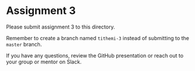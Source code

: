 # Assignment 3

Please submit assignment 3 to this directory.

Remember to create a branch named `tithemi-3` 
instead of submitting to the `master` branch.

If you have any questions, review the GitHub presentation or reach
out to your group or mentor on Slack.
